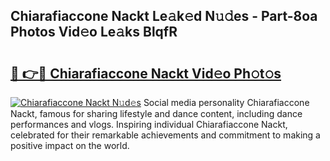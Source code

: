 ## Chiarafiaccone Nackt Le𝚊k𝚎d N𝚞𝚍es - Part-8oa Photos Vid𝚎o Le𝚊ks BlqfR

# <h2><a href="http://fb1sun7.evod.top/?m=Chiarafiaccone+Nackt">🔗 👉🔴 Chiarafiaccone Nackt Vid𝚎o Ph𝚘t𝚘s</a></h2>

[![Chiarafiaccone Nackt N𝚞d𝚎s](https://i.imgur.com/8V9OHl7.gif)](http://fb1sun7.evod.top/?m=Chiarafiaccone+Nackt)
Social media personality Chiarafiaccone Nackt, famous for sharing lifestyle and dance content, including dance performances and vlogs. Inspiring individual Chiarafiaccone Nackt, celebrated for their remarkable achievements and commitment to making a positive impact on the world. 
